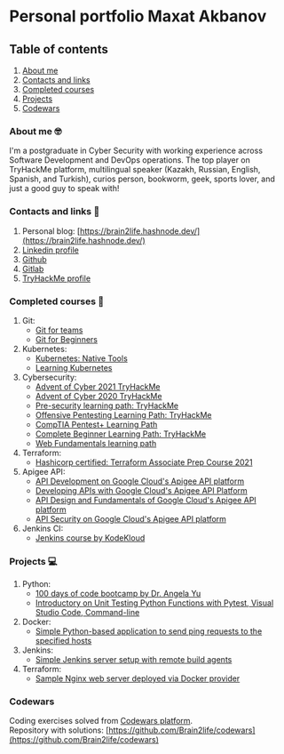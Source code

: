# Personal portfolio Maxat Akbanov

## Table of contents
1. [About me](#about-me)
2. [Contacts and links](#contacts-and-links)
3. [Completed courses](#completed-courses)
4. [Projects](#projects)
5. [Codewars](#codewars)

### About me :nerd_face:
I'm a postgraduate in Cyber Security with working experience across Software Development and DevOps operations. The top player on TryHackMe platform, multilingual speaker (Kazakh, Russian, English, Spanish, and Turkish), curios person, bookworm, geek, sports lover, and just a good guy to speak with!

### Contacts and links :link:
1. Personal blog: [https://brain2life.hashnode.dev/](https://brain2life.hashnode.dev/)
2. [Linkedin profile](https://www.linkedin.com/in/maxat-a-970770151/)
3. [Github](https://github.com/Brain2life)
4. [Gitlab](https://gitlab.com/brain2life)
5. [TryHackMe profile](https://tryhackme.com/p/brain2life)

### Completed courses :open_book:
1. Git:
    - [Git for teams](https://i.imgur.com/bzd5rAk.png)
    - [Git for Beginners](https://i.imgur.com/Z2V677s.png)
2. Kubernetes:
    - [Kubernetes: Native Tools](https://i.imgur.com/K8NwP1x.png)
    - [Learning Kubernetes](https://i.imgur.com/1t5ubeF.png)
3. Cybersecurity:
    - [Advent of Cyber 2021 TryHackMe](https://tryhackme-certificates.s3-eu-west-1.amazonaws.com/THM-GCWTVMJI6D.png)
    - [Advent of Cyber 2020 TryHackMe](https://drive.google.com/file/d/1Q2zUdo5Y7YYu8npGJfrwWi4Fb7bvPeEl/view)
    - [Pre-security learning path: TryHackMe](https://drive.google.com/file/d/1DEGjY2HoyZ77WLO675jh4x2G2-zjOSmQ/view)
    - [Offensive Pentesting Learning Path: TryHackMe](https://drive.google.com/file/d/14tIfJBtmpAZ9yFG2R6U5GKg46jngCMtC/view)
    - [CompTIA Pentest+ Learning Path](https://drive.google.com/file/d/18wJ3P2O9deCsj-6xvKV_STuuNegGD4TC/view)
    - [Complete Beginner Learning Path: TryHackMe](https://drive.google.com/file/d/18wJ3P2O9deCsj-6xvKV_STuuNegGD4TC/view)
    - [Web Fundamentals learning path](https://drive.google.com/file/d/1OVNP7Z8jN4sRoQeTRFcy4tRZUAGYkvQp/view)
4. Terraform:
    - [Hashicorp certified: Terraform Associate Prep Course 2021](https://www.udemy.com/certificate/UC-e51adfed-c7e2-4f26-835a-a349b9944cc0/)
5. Apigee API:
    - [API Development on Google Cloud's Apigee API platform](https://www.coursera.org/account/accomplishments/certificate/XDPL3K4JG675)
    - [Developing APIs with Google Cloud's Apigee API Platform](https://www.coursera.org/account/accomplishments/specialization/certificate/UVAEWQLF3VLK)
    - [API Design and Fundamentals of Google Cloud's Apigee API platform](https://www.coursera.org/account/accomplishments/certificate/XPPTPJHUE8CP)
    - [API Security on Google Cloud's Apigee API platform](https://www.coursera.org/account/accomplishments/certificate/48KHPZYXXA4E)
6. Jenkins CI:
    - [Jenkins course by KodeKloud](https://kodekloud.com/certificate-verification/73613B4BEA-7EE78A63F9-735B083B42/)

### Projects :computer:
1. Python:
    - [100 days of code bootcamp by Dr. Angela Yu](https://github.com/Brain2life/100-days-of-code-python)
    - [Introductory on Unit Testing Python Functions with Pytest, Visual Studio Code, Command-line](https://github.com/Brain2life/python-unit-test-intro)
2. Docker:
    - [Simple Python-based application to send ping requests to the specified hosts](https://hub.docker.com/r/makbanov/web-request)
3. Jenkins:
    - [Simple Jenkins server setup with remote build agents](https://github.com/Brain2life/vagrant-templates/tree/multi-jenkins-vm)
4. Terraform:
    - [Sample Nginx web server deployed via Docker provider](https://github.com/Brain2life/terraform-templates/tree/nginx-docker)

### Codewars
Coding exercises solved from [Codewars platform](https://www.codewars.com/).    
Repository with solutions: [https://github.com/Brain2life/codewars](https://github.com/Brain2life/codewars)